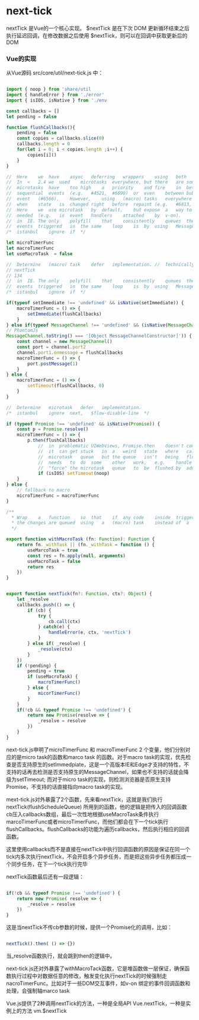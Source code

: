 # next-tick

nextTick 是Vue的一个核心实现。
$nextTick 是在下次 DOM 更新循环结束之后执行延迟回调，在修改数据之后使用 $nextTick，则可以在回调中获取更新后的 DOM

### Vue的实现

从Vue源码 src/core/util/next-tick.js 中：
```js

import { noop } from 'share/util
import { handleError } from './error'
import { isIOS, isNative } from './env

const callbacks = []
let pending = false

function flushCallbacks(){
    pending = false
    const copies = callbacks.slice(0)
    callbacks.length = 0
    for(let i = 0; i < copies.length ;i++) {
        copies[i]()
    }
}

//	Here	we	have	async	deferring	wrappers	using	both	microtasks	and	(macro)	tasks. 
//	In	<	2.4	we	used	microtasks	everywhere,	but	there	are	some	scenarios	where 
//	microtasks	have	too	high	a	priority	and	fire	in	between	supposedly 
//	sequential	events	(e.g.	#4521,	#6690)	or	even	between	bubbling	of	the	same 
//	event	(#6566).	However,	using	(macro)	tasks	everywhere	also	has	subtle	problems 
//	when	state	is	changed	right	before	repaint	(e.g.	#6813,	out-in	transitions). 
//	Here	we	use	microtask	by	default,	but	expose	a	way	to	force	(macro)	task	when 
//	needed	(e.g.	in	event	handlers	attached	by	v-on). 
//	in	IE.	The	only	polyfill	that	consistently	queues	the	callback	after	all	DOM 
//	events	triggered	in	the	same	loop	is	by	using	MessageChannel. 
/*	istanbul	ignore	if	*/ 

let microTimerFunc
let macroTimerFunc
let useMacroTask  = false

//	Determine	(macro)	task	defer	implementation. //	Technically	setImmediate	should	be	the	ideal	choice,	but	it's	only	available
// nextTick
// 134
//	in	IE.	The	only	polyfill	that	consistently	queues	the	callback	after	all	DOM 
//	events	triggered	in	the	same	loop	is	by	using	MessageChannel. 
/*	istanbul	ignore	if	*/ 

if(typeof setImmediate !== 'undefined' && isNative(setImmediate)) {
    macroTimerFunc = () => {
        setImmediate(flushCallbacks)
    }
} else if(typeof MessageChannel !== 'undefined' && (isNative(MessageChannel) || 
// PhantomJs
MessageChannel.toString() === '[Object MessageChannelConstructor]')) {
    const channel = new MessageChannel()
    const port = channel.port2
    channel.port1.onmessage = flushCallbacks
    macroTimerFunc = () => {
        port.postMessage(1)
    }
} else {
    macroTimerFunc = () => {
        setTimeout(flushCallbacks, 0)
    }
}

//	Determine	microtask	defer	implementation. 
/*	istanbul	ignore	next,	$flow-disable-line	*/

if (typeof Promise !== 'undefined' && isNative(Promise)) {
    const p = Promise.resolve()
    microTimerFunc = () => {
        p.then(flushCallbacks)
        	//	in	problematic	UIWebViews,	Promise.then	doesn't	completely	break,	but				
            //	it	can	get	stuck	in	a	weird	state	where	callbacks	are	pushed	into	the				
            //	microtask	queue	but	the	queue	isn't	being	flushed,	until	the	browser				
            //	needs	to	do	some	other	work,	e.g.	handle	a	timer.	Therefore	we	can				
            //	"force"	the	microtask	queue	to	be	flushed	by	adding	an	empty	timer.
            if (isIOS) setTimeout(noop)	
    }
} else {
    // fallback to macro
    microTimerFunc = macroTimerFunc
}

/**	
  *	Wrap	a	function	so	that	if	any	code	inside	triggers	state	change,	
  *	the	changes	are	queued	using	a	(macro)	task	instead	of	a	microtask.	
  */

export function withMacroTask (fn: Function): Function {
    return fn._withTask || (fn._withTask = function () {
        useMarcoTask = true
        const res = fn.apply(null, arguments)
        useMacroTask = false
        return res
    })
}


export function nextTick(fn?: Function, ctx?: Object) {
    let _resolve
    callbacks.push(() => {
        if (cb) {
            try {
                cb.call(ctx)
            } catch(e) {
                handleError(e, ctx, 'nextTick')
            }
        } else if( _resolve) {
            _resolve(ctx)
        }
    })
    if (!pending) {
        pending = true
        if (useMacroTask) {
            macroTimerFunc()
        } else {
            micorTimerFunc()
        }
    }
    if(!cb && typeof Promise !== 'undefined') {
        return new Promise(resolve => {
            _resolve = resolve
        })
    }
}
```

next-tick.js申明了microTimerFunc 和 macroTimerFunc 2 个变量，他们分别对应的是micro task的函数和marco task 的函数。对于macro task的实现，优先检查是否支持原生的setImmedpiate，这是一个高版本IE和Edge才支持的特性，不支持的话再去检测是否支持原生的MessageChannel，如果也不支持的话就会降级为setTimeout; 而对于micro task的实现，则检测浏览器是否原生支持Promise，不支持的话直接指向macro task的实现。

mext-tick.js对外暴露了2个函数，先来看nextTick，这就是我们执行nextTick(flushScheduleQueue) 所用到的函数，他的逻辑是把传入的回调函数cb压入callbacks数组，最后一次性地根据useMacroTask条件执行marcoTimerFunc或者microTimerFunc，而他们都会在下一个tick执行flushCallbacks。flushCallbacks的功能为遍历callbacks，然后执行相应的回调函数。

这里使用callbacks而不是直接在nextTick中执行回调函数的原因是保证在同一个tick内多次执行nextTick，不会开启多个异步任务，而是把这些异步任务都压成一个同步任务，在下一个tick执行完毕

nextTick函数最后还有一段逻辑：
```js

if(!cb && typeof Promise !== 'undefined') {
    return new Promise( resolve => {
        _resolve = resolve
    })
}

```

这是当nextTick不传cb参数的时候，提供一个Promise化的调用，比如：
```js

nextTick().then( () => {})

```

当_resolve函数执行，就会跳到then的逻辑中。

next-tick.js还对外暴露了withMacroTack函数，它是堆函数做一层保证，确保函数执行过程中对数据任意的修改，触发变化执行nextTick的时候强制走nacroTimerFunc。比如对于一些DOM交互事件，如v-on 绑定的事件回调函数和处理，会强制轴marco task


Vue.js提供了2种调用nextTick的方法，一种是全局API  Vue.nextTick，一种是实例上的方法 vm.$nextTick